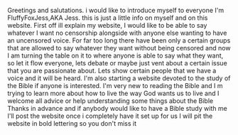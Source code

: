 Greetings and salutations. i would like to introduce myself to everyone 
I'm FluffyFoxJess,AKA Jess. this is just a little info on myself and on 
this website. First off ill explain my website, I would like to be able 
to say whatever I want no censorship alongside with anyone else wanting 
to have an uncensored voice. For far too long there have been only a 
certain groups that are allowed to say whatever they want without being 
censored and now I am turning the table on it to where anyone is able 
to say what they want, so let it flow everyone, lets debate or maybe
just vent about a certain issue that you are passionate about. Lets show 
certain people that we have a voice and it will be heard.
I'm also starting a website devoted to the study of the Bible if anyone is
interested. I'm very new to reading the Bible and I m trying to learn more 
about how to live the way God wants us to live and I welcome all advice or
help understanding some things about the Bible Thanks in advance and if 
anybody would like to have a Bible study with me I'll post the website once 
i completely have it set up for us I will pit the website in bold lettering 
so you don't miss it 
